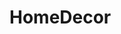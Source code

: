 <!-- // Eda Ekeyilmaz - 8823564
// Namitha Chevari - 8817006 -->

# HomeDecor

<!-- // //To run the application, please follow the below steps:

1. Go to the follder HomeDecor.zip and extract it

2. Open this extracted folder in Visual Studio code

3. In the VS code , click on the Terminal present at the Top of the application

4. In the terminal write "npm install" (without double quotation) and press enter.

5. Next type "npm run dev" (without double quotation) and press enter.

6. The application now runs in port "6406" sucessfully and the front end pages can be viewed by going to the browser and typing "http://localhost:6406/allstocks"

7. To go to different pages, you can navigate to different pages from the top navigation menu.


// //To add a new item:

1. Go to the desired page for example we take product page

2. URL : "http://localhost:6406/allproducts".

3. Click on "Add Product"

4. In the new page that appears, fill the product information and click on Submit

5. The new product appears now in the allproducts page ("http://localhost:6406/allproducts")


// //To Edit an item/entry:

1. Go to the desired page for example we take product page

2. URL : "http://localhost:6406/allproducts".

3. Click on "Edit" button corresponding to the item you wish to Edit.

4. In the Edit page, make the required changes and click on "Submit button"

5. The Edits are now applied to the Database. -->
